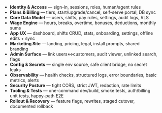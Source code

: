 - **Identity & Access** — sign-in, sessions, roles, human/agent rules
- **Plans & Billing** — tiers, start/upgrade/cancel, self-serve portal, DB sync
- **Core Data Model** — users, shifts, pay rules, settings, audit logs, RLS
- **Wage Engine** — hours, breaks, overtime, bonuses, deductions, monthly sums
- **App UX** — dashboard, shifts CRUD, stats, onboarding, settings, offline edits + sync
- **Marketing Site** — landing, pricing, legal, install prompts, shared branding
- **Admin Surface** — link users↔customers, audit viewer, unlinked search, flags
- **Config & Secrets** — single env source, safe client bridge, no secret leaks
- **Observability** — health checks, structured logs, error boundaries, basic metrics, alerts
- **Security Posture** — tight CORS, strict JWT, redaction, rate limits
- **Tooling & Tests** — one-command dev/build, smoke tests, auth/billing unit tests, happy-path E2E
- **Rollout & Recovery** — feature flags, rewrites, staged cutover, documented rollback
